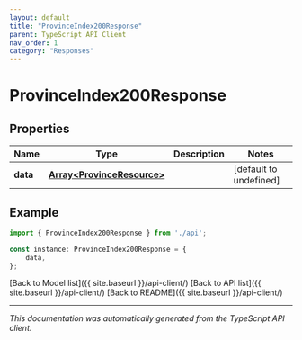 ```yaml
---
layout: default
title: "ProvinceIndex200Response"
parent: TypeScript API Client
nav_order: 1
category: "Responses"
---
```


# ProvinceIndex200Response


## Properties

Name | Type | Description | Notes
------------ | ------------- | ------------- | -------------
**data** | [**Array&lt;ProvinceResource&gt;**](ProvinceResource.md) |  | [default to undefined]

## Example

```typescript
import { ProvinceIndex200Response } from './api';

const instance: ProvinceIndex200Response = {
    data,
};
```

[Back to Model list]({{ site.baseurl }}/api-client/) [Back to API list]({{ site.baseurl }}/api-client/) [Back to README]({{ site.baseurl }}/api-client/)


---

*This documentation was automatically generated from the TypeScript API client.*
